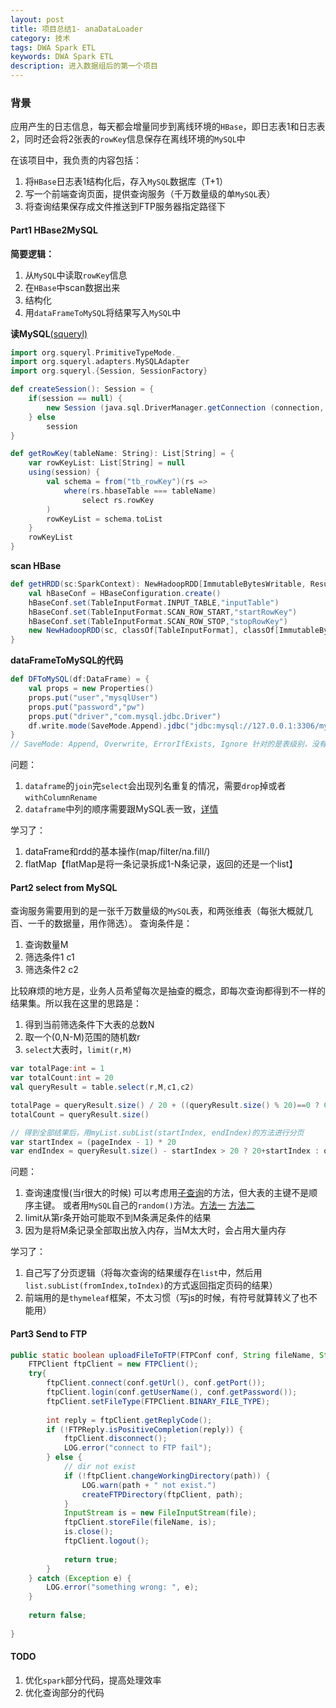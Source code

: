 ```yaml
---
layout: post
title: 项目总结1- anaDataLoader
category: 技术
tags: DWA Spark ETL 
keywords: DWA Spark ETL
description: 进入数据组后的第一个项目
---
```


### 背景

应用产生的日志信息，每天都会增量同步到离线环境的`HBase`，即日志表1和日志表2，同时还会将2张表的`rowKey`信息保存在离线环境的`MySQL`中

在该项目中，我负责的内容包括：
1. 将`HBase`日志表1结构化后，存入`MySQL`数据库（T+1）
2. 写一个前端查询页面，提供查询服务（千万数量级的单`MySQL`表）
3. 将查询结果保存成文件推送到FTP服务器指定路径下

#### Part1 HBase2MySQL

**简要逻辑：**

1. 从`MySQL`中读取`rowKey`信息
2. 在`HBase`中scan数据出来
3. 结构化
4. 用`dataFrameToMySQL`将结果写入`MySQL`中
 
**读MySQL**[(squeryl)](http://squeryl.org/inserts-updates-delete.html)
```scala
import org.squeryl.PrimitiveTypeMode._
import org.squeryl.adapters.MySQLAdapter
import org.squeryl.{Session, SessionFactory}

def createSession(): Session = {
    if(session == null) {
        new Session (java.sql.DriverManager.getConnection (connection, username, pw), new MySQLAdapter)
    } else
        session
}

def getRowKey(tableName: String): List[String] = {
    var rowKeyList: List[String] = null
    using(session) {
        val schema = from("tb_rowKey")(rs =>
            where(rs.hbaseTable === tableName)
                select rs.rowKey
        )
        rowKeyList = schema.toList
    }
    rowKeyList
}
```

**scan HBase**
```scala
def getHRDD(sc:SparkContext): NewHadoopRDD[ImmutableBytesWritable, Result] = {
    val hBaseConf = HBaseConfiguration.create()
    hBaseConf.set(TableInputFormat.INPUT_TABLE,"inputTable")
    hBaseConf.set(TableInputFormat.SCAN_ROW_START,"startRowKey")
    hBaseConf.set(TableInputFormat.SCAN_ROW_STOP,"stopRowKey")
    new NewHadoopRDD(sc, classOf[TableInputFormat], classOf[ImmutableBytesWritable], classOf[Result], hBaseConf)
}
```

**dataFrameToMySQL的代码**
```scala
def DFToMySQL(df:DataFrame) = {
    val props = new Properties()
    props.put("user","mysqlUser")
    props.put("password","pw")
    props.put("driver","com.mysql.jdbc.Driver")
    df.write.mode(SaveMode.Append).jdbc("jdbc:mysql://127.0.0.1:3306/myDatabase?.....","tableName",props)
}
// SaveMode: Append, Overwrite, ErrorIfExists, Ignore 针对的是表级别，没有办法实现 insert ignore/ insert if record not exists
```

问题：
1. `dataframe`的`join`完`select`会出现列名重复的情况，需要`drop`掉或者`withColumnRename`
2. `dataframe`中列的顺序需要跟MySQL表一致，[详情](https://www.tuicool.com/articles/qAzYza)

学习了：
1. dataFrame和rdd的基本操作(map/filter/na.fill/)
2. flatMap【flatMap是将一条记录拆成1-N条记录，返回的还是一个list】

#### Part2 select from MySQL

查询服务需要用到的是一张千万数量级的`MySQL`表，和两张维表（每张大概就几百、一千的数据量，用作筛选）。
查询条件是：
1. 查询数量M
2. 筛选条件1 c1
3. 筛选条件2 c2
 
比较麻烦的地方是，业务人员希望每次是抽查的概念，即每次查询都得到不一样的结果集。所以我在这里的思路是：
1. 得到当前筛选条件下大表的总数N
2. 取一个(0,N-M)范围的随机数r
3. `select`大表时，`limit(r,M)`
 
```scala
var totalPage:int = 1
var totalCount:int = 20
val queryResult = table.select(r,M,c1,c2)

totalPage = queryResult.size() / 20 + ((queryResult.size() % 20)==0 ? 0 : 1)
totalCount = queryResult.size()

// 得到全部结果后，用myList.subList(startIndex, endIndex)的方法进行分页
var startIndex = (pageIndex - 1) * 20
var endIndex = queryResult.size() - startIndex > 20 ? 20+startIndex : queryResult.size()
```

问题：
1. 查询速度慢(当r很大的时候) 可以考虑用[子查询](http://www.cnblogs.com/zhangzhu/p/3380542.html)的方法，但大表的主键不是顺序主键。
或者用`MySQL`自己的`random()`方法。[方法一](http://www.cnblogs.com/phper7/archive/2010/05/26/1744063.html) 
[方法二](https://stackoverflow.com/questions/1823306/mysql-alternatives-to-order-by-rand#)
2. limit从第r条开始可能取不到M条满足条件的结果
3. 因为是将M条记录全部取出放入内存，当M太大时，会占用大量内存


学习了：
1. 自己写了分页逻辑（将每次查询的结果缓存在`list`中，然后用`list.subList(fromIndex,toIndex)`的方式返回指定页码的结果）
2. 前端用的是`thymeleaf`框架，不太习惯（写js的时候，有符号就算转义了也不能用）

#### Part3 Send to FTP

```Java
public static boolean uploadFileToFTP(FTPConf conf, String fileName, String path, String file) {
    FTPClient ftpClient = new FTPClient();
    try{
        ftpClient.connect(conf.getUrl(), conf.getPort());
        ftpClient.login(conf.getUserName(), conf.getPassword());
        ftpClient.setFileType(FTPClient.BINARY_FILE_TYPE);
        
        int reply = ftpClient.getReplyCode();
        if (!FTPReply.isPositiveCompletion(reply)) {
            ftpClient.disconnect();
            LOG.error("connect to FTP fail");
        } else {
            // dir not exist
            if (!ftpClient.changeWorkingDirectory(path)) { 
                LOG.warn(path + " not exist.")
                createFTPDirectory(ftpClient, path);
            }
            InputStream is = new FileInputStream(file);
            ftpClient.storeFile(fileName, is);
            is.close();
            ftpClient.logout();
            
            return true;
        }
    } catch (Exception e) {
        LOG.error("something wrong: ", e);
    }
    
    return false;
    
}
```



#### TODO

1. 优化`spark`部分代码，提高处理效率
2. 优化查询部分的代码
